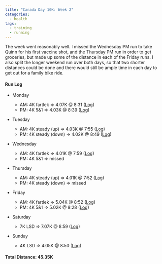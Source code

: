 ```yaml
---
title: "Canada Day 10K: Week 2"
categories:
  - health
tags:
  - training
  - running
---
```


The week went reasonably well. I missed the Wednesday PM run to take Quinn for his first vaccine shot, and the Thursday PM run in order to get groceries, but made up some of the distance in each of the Friday runs. I also split the longer weekend run over both days, so that two shorter distances could be done and there would still be ample time in each day to get out for a family bike ride.

#### Run Log

- Monday
  - AM: 4K fartlek &rArr; 4.07K @ 8:31 ([Log](https://runkeeper.com/user/cdevans/activity/1747926896))
  - PM: 4K 5&1 &rArr; 4.03K @ 8:39 ([Log](https://runkeeper.com/user/cdevans/activity/1748279451))

- Tuesday
  - AM: 4K steady (up) &rArr; 4.03K @ 7:55 ([Log](https://runkeeper.com/user/cdevans/activity/1748604379))
  - PM: 4K steady (down) &rArr; 4.02K @ 8:49 ([Log](https://runkeeper.com/user/cdevans/activity/1749008481))

- Wednesday
  - AM: 4K fartlek &rArr; 4.01K @ 7:59 ([Log](https://runkeeper.com/user/cdevans/activity/1749303678))
  - PM: 4K 5&1 &rArr; missed

- Thursday
  - AM: 4K steady (up) &rArr; 4.01K @ 7:52 ([Log](https://runkeeper.com/user/cdevans/activity/1749945186))
  - PM: 4K steady (down) &rArr; missed

- Friday
  - AM: 4K fartlek &rArr; 5.04K @ 8:52 ([Log](https://runkeeper.com/user/cdevans/activity/1750730186))
  - PM: 4K 5&1 &rArr; 5.02K @ 8:28 ([Log](https://runkeeper.com/user/cdevans/activity/1750809960))

- Saturday
  - 7K LSD &rArr; 7.07K @ 8:59 ([Log](https://runkeeper.com/user/cdevans/activity/1751208856))

- Sunday
  - 4K LSD &rArr; 4.05K @ 8:50 ([Log](https://runkeeper.com/user/cdevans/activity/1752046864))

#### Total Distance: 45.35K
